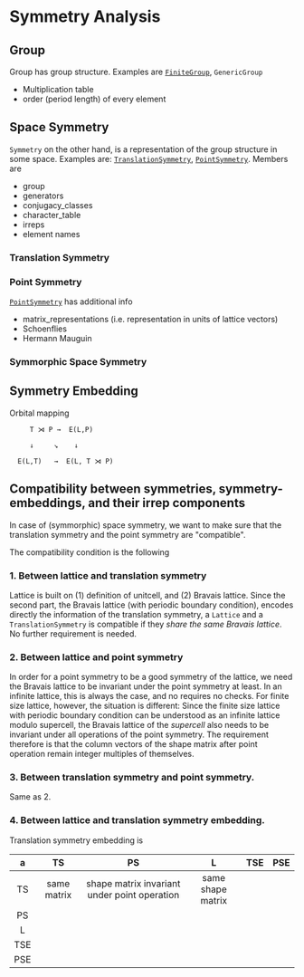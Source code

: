 # Symmetry Analysis

## Group

Group has group structure. Examples are [`FiniteGroup`](@ref), `GenericGroup`
- Multiplication table
- order (period length) of every element


## Space Symmetry

`Symmetry` on the other hand, is a representation of the group structure in some space.
Examples are: [`TranslationSymmetry`](@ref), [`PointSymmetry`](@ref). Members are
- group
- generators
- conjugacy_classes
- character_table
- irreps
- element names

### Translation Symmetry


### Point Symmetry

[`PointSymmetry`](@ref) has additional info
- matrix_representations (i.e. representation in units of lattice vectors)
- Schoenflies
- Hermann Mauguin


### Symmorphic Space Symmetry



## Symmetry Embedding

Orbital mapping

```
     T ⋊ P →  E(L,P)

     ↓     ↘    ↓

  E(L,T)   →  E(L, T ⋊ P)
```


## Compatibility between symmetries, symmetry-embeddings, and their irrep components

In case of (symmorphic) space symmetry, we want to make sure that the translation symmetry and the point symmetry are "compatible".

The compatibility condition is the following


### 1. Between lattice and translation symmetry

Lattice is built on (1) definition of unitcell, and (2) Bravais lattice. Since the second part, the Bravais lattice (with periodic boundary condition), encodes directly the information of the translation symmetry, a `Lattice` and a `TranslationSymmetry` is compatible if they *share the same Bravais lattice*. No further requirement is needed.


### 2. Between lattice and point symmetry

In order for a point symmetry to be a good symmetry of the lattice, we need the Bravais lattice to be invariant under the point symmetry at least. In an infinite lattice, this is always the case, and no requires no checks. For finite size lattice, however, the situation is different: Since the finite size lattice with periodic boundary condition can be understood as an infinite lattice modulo supercell, the Bravais lattice of the *supercell* also needs to be invariant under all operations of the point symmetry. The requirement therefore is that the column vectors of the shape matrix after point operation remain integer multiples of themselves.


### 3. Between translation symmetry and point symmetry.

Same as 2.


### 4. Between lattice and translation symmetry embedding.

Translation symmetry embedding is 

|  a  |  TS    |  PS    |  L     |  TSE   |  PSE   |
| :-: | :---------------: | :----: | :----: | :----: | :----: |
| TS  | same matrix | shape matrix invariant under point operation     | same shape matrix  |       |       |
| PS  |        |      |      |       |       |
| L   |        |      |      |       |       |
| TSE |        |      |      |       |       |
| PSE |        |      |      |       |       |
